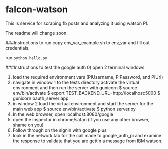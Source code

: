 # falcon-watson
This is service for scraping fb posts and analyzing it using watson PI.

The readme will change soon.

###Instructions to run
copy env_var_example.sh to env_var and fill out credentials.

run
`python hello.py`




###Instructions to test the google auth
0) open 2 terminal windows
1) load the required environment vars (PIUsername, PIPassword, and PIUrl)
2) navigate in window 1 to the tests directory
	activate the virtual environment and then run the server with gunicorn
	$ source env/bin/activate
	$ export TEST_BACKEND_URL=http://localhost:5000
	$ gunicorn oauth_server:app 
3) in window 2 load the virtual environment and start the server for the main web app
	$ source env/bin/activate
	$ python server.py  
4) In the web browser, open localhost:8080/google
5) open the inspector in chrome/safari (if you use any other browser, shame on you)
5) Follow through on the signin with google plus
6) look in the network tab for the call made to google_auth_pi and examine the response to validate that you are gettin a message from IBM watson. 


